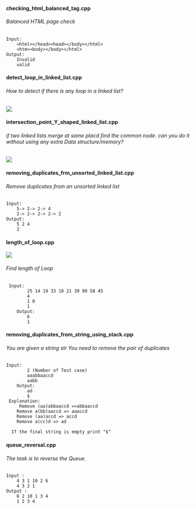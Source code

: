  #### checking_html_balanced_tag.cpp
 ###### Balanced HTML page check
    Input:
    	<html></head><head></body></html>
    	<htm><body></body></html>
    Output: 	
    	Invalid
    	valid

#### detect_loop_in_linked_list.cpp
###### How to detect if there is any loop in a linked list?

![](https://github.com/bookFlush/MockSessions/blob/feature/MockSession2/images/detect_loop.png)

#### intersection_point_Y_shaped_linked_list.cpp
###### if two linked lists merge at same placd find the common node. can you do it without using any extra Data structure/memory?


![](https://github.com/bookFlush/MockSessions/blob/feature/MockSession2/images/interesection_point.jpg)

#### removing_duplicates_frm_unsorted_linked_list.cpp
 ###### Remove duplicates from an unsorted linked list
    Input:
        5-> 2-> 2-> 4
        2-> 2-> 2-> 2-> 2
    Output:
        5 2 4
		2
#### length_of_loop.cpp


![](https://github.com/bookFlush/MockSessions/blob/feature/MockSession2/images/detect_loop.png)

######  Find length of Loop

 
     Input:
    		25 14 19 33 10 21 39 90 58 45
    		4
    		1 0
    		1
    	Output:
    		6
    		1



#### removing_duplicates_from_string_using_stack.cpp
###### You are given a string str You need to remove the pair of duplicates

    Input:
    		2 (Number of Test case)
    		aaabbaaccd
    		aabb
    	Output:
    		ad
    		$
     Explanation:
    	 Remove (aa)abbaaccd =>abbaaccd
    	Remove a(bb)aaccd => aaaccd
    	Remove (aa)accd => accd
    	Remove a(cc)d => ad
      
      If the final string is empty print "$"
#### queue_reversal.cpp
###### The task is to reverse the Queue.
    Input :
    	4 3 1 10 2 6
    	4 3 2 1
    Output :  
    	6 2 10 1 3 4
    	1 2 3 4


